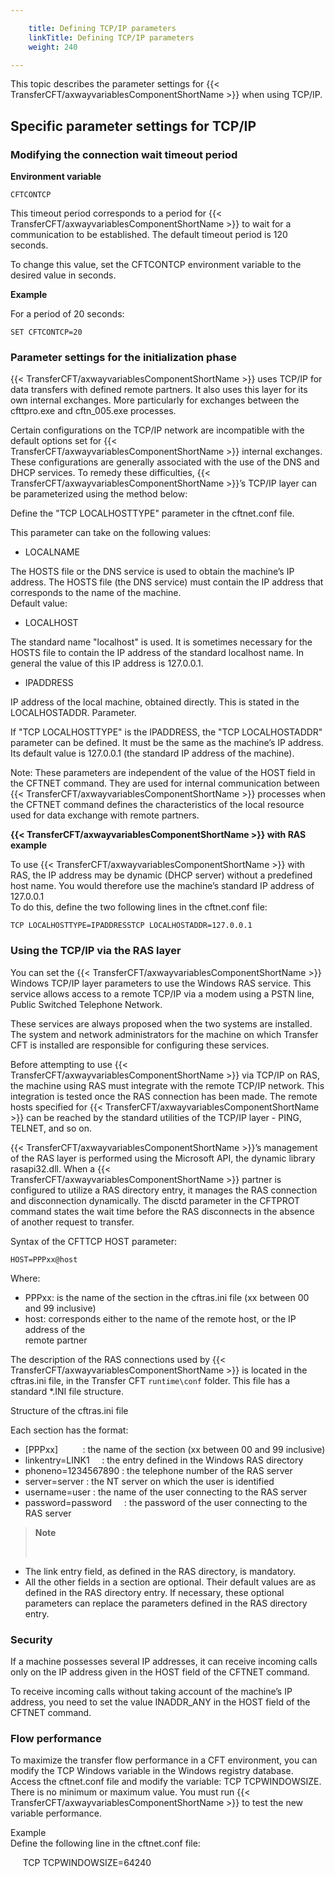 ```yaml
---

    title: Defining TCP/IP parameters  
    linkTitle: Defining TCP/IP parameters
    weight: 240

---
```

This topic describes the parameter settings for {{< TransferCFT/axwayvariablesComponentShortName  >}} when using
TCP/IP.

<span id="Specific_parameter_settings_for_TCP_IP"></span>

## Specific parameter settings for TCP/IP

### Modifying the connection wait timeout period

****Environment variable****

`CFTCONTCP`

This timeout period corresponds to a period for {{< TransferCFT/axwayvariablesComponentShortName  >}} to wait
for a communication to be established. The default timeout period is 120
seconds.

To change this value, set the CFTCONTCP
environment variable to the desired value in seconds.

****Example****

For a period of 20 seconds:

`SET CFTCONTCP=20`

### Parameter settings for the initialization phase

{{< TransferCFT/axwayvariablesComponentShortName  >}} uses TCP/IP for data transfers with defined remote partners.
It also uses this layer for its own internal exchanges. More particularly
for exchanges between the cfttpro.exe and cftn\_005.exe processes.

Certain configurations on the TCP/IP network are incompatible with the
default options set for {{< TransferCFT/axwayvariablesComponentShortName  >}} internal exchanges. These configurations
are generally associated with the use of the DNS and DHCP services. To
remedy these difficulties, {{< TransferCFT/axwayvariablesComponentShortName  >}}’s TCP/IP layer can be parameterized
using the method below:

Define the "TCP LOCALHOSTTYPE" parameter in the cftnet.conf
file.

This parameter can take on the following values:

- LOCALNAME

The HOSTS file or the DNS service is used to obtain the machine’s IP
address. The HOSTS file (the DNS service) must contain the IP address
that corresponds to the name of the machine.  
Default value:

- LOCALHOST

The standard name "localhost" is used. It is sometimes necessary
for the HOSTS file to contain the IP address of the standard localhost
name. In general the value of this IP address is 127.0.0.1.

- IPADDRESS

IP address of the local machine, obtained directly. This is stated in
the LOCALHOSTADDR. Parameter.

If "TCP LOCALHOSTTYPE" is the IPADDRESS, the "TCP LOCALHOSTADDR"
parameter can be defined. It must be the same as the machine’s IP address.
Its default value is 127.0.0.1 (the standard IP address of the machine).

Note: These parameters are independent of the value of the HOST field
in the CFTNET command. They are used for internal communication between
{{< TransferCFT/axwayvariablesComponentShortName  >}} processes when the CFTNET command defines the characteristics
of the local resource used for data exchange with remote partners.

****{{< TransferCFT/axwayvariablesComponentShortName  >}} with RAS example****

To use {{< TransferCFT/axwayvariablesComponentShortName  >}} with RAS, the IP address may be dynamic (DHCP server)
without a predefined host name. You would therefore use the machine’s
standard IP address of 127.0.0.1  
To do this, define the two following lines in the cftnet.conf file:  

`TCP LOCALHOSTTYPE=IPADDRESSTCP LOCALHOSTADDR=127.0.0.1`

### Using the TCP/IP via the RAS layer

You can set the {{< TransferCFT/axwayvariablesComponentShortName  >}} Windows TCP/IP layer parameters to use
the Windows RAS service. This service allows access to a remote TCP/IP
via a modem using a PSTN line, Public Switched Telephone Network.

These services are always proposed when the two systems are installed.
The system and network administrators for the machine on which Transfer
CFT is installed are responsible for configuring these services.

Before attempting to use {{< TransferCFT/axwayvariablesComponentShortName  >}} via TCP/IP on RAS, the machine using RAS must integrate with the
remote TCP/IP network. This integration is tested once the RAS connection
has been made. The remote hosts specified
for {{< TransferCFT/axwayvariablesComponentShortName  >}} can be reached by the standard utilities of the TCP/IP
layer - PING, TELNET, and so on.

{{< TransferCFT/axwayvariablesComponentShortName  >}}’s management of the RAS layer is performed using the Microsoft
API, the dynamic library rasapi32.dll. When a {{< TransferCFT/axwayvariablesComponentShortName  >}} partner
is configured to utilize a RAS directory entry, it manages the RAS connection
and disconnection dynamically. The disctd parameter in the CFTPROT command
states the wait time before the RAS disconnects in the absence of another
request to transfer.

Syntax of the CFTTCP HOST parameter:

`HOST=PPPxx@host`

Where:

- PPPxx: is the
    name of the section in the cftras.ini file (xx between 00 and 99
    inclusive)
- host: corresponds
    either to the name of the remote host, or the IP address of the  
    remote partner

The description of the RAS connections used by {{< TransferCFT/axwayvariablesComponentShortName  >}} is located
in the cftras.ini file, in the Transfer
CFT `runtime\conf` folder. This file has a standard \*.INI file structure.

Structure of the cftras.ini file

Each section has the format:

- \[PPPxx\]          :
    the name of the section (xx between 00 and 99 inclusive)
- linkentry=LINK1    
    : the entry defined in the Windows RAS directory
- phoneno=1234567890
    : the telephone number of the RAS server
- server=server :
    the NT server on which the user is identified
- username=user :
    the name of the user connecting to the RAS server
- password=password    
    : the password of the user connecting to the RAS server

> **Note**
>
>  

- The link
    entry field, as defined in the RAS directory, is mandatory.
- All the other fields
    in a section are optional. Their default values are as defined in the
    RAS directory entry. If necessary, these optional parameters can replace
    the parameters defined in the RAS directory entry.

### Security

If a machine possesses several IP addresses, it can receive incoming
calls only on the IP address given in the HOST field of the CFTNET command.

To receive incoming calls without taking account of the machine’s IP
address, you need to set the value INADDR\_ANY in the HOST field of the
CFTNET command.

### Flow performance

To maximize the transfer flow performance in a CFT environment, you
can modify the TCP Windows variable in the Windows registry database.
Access the cftnet.conf file and modify the variable: TCP TCPWINDOWSIZE.
There is no minimum or maximum value. You must run {{< TransferCFT/axwayvariablesComponentShortName  >}} to test the new
variable performance.

Example  
Define the following line in the cftnet.conf file:

     TCP TCPWINDOWSIZE=64240
